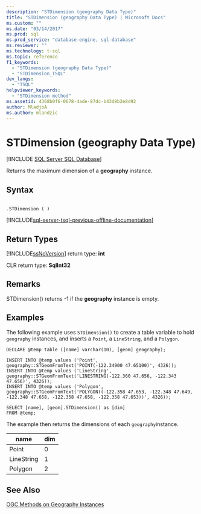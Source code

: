 ```yaml
---
description: "STDimension (geography Data Type)"
title: "STDimension (geography Data Type) | Microsoft Docs"
ms.custom: ""
ms.date: "03/14/2017"
ms.prod: sql
ms.prod_service: "database-engine, sql-database"
ms.reviewer: ""
ms.technology: t-sql
ms.topic: reference
f1_keywords: 
  - "STDimension (geography Data Type)"
  - "STDimension_TSQL"
dev_langs: 
  - "TSQL"
helpviewer_keywords: 
  - "STDimension method"
ms.assetid: 4368b0f6-0678-4ade-87dc-b43d8b2e8d92
author: MladjoA
ms.author: mlandzic 
---
```

# STDimension (geography Data Type)
[!INCLUDE [SQL Server SQL Database](../../includes/applies-to-version/sql-asdb.md)]

  Returns the maximum dimension of a **geography** instance.  
  
## Syntax  
  
```  
  
.STDimension ( )  
```  
  
[!INCLUDE[sql-server-tsql-previous-offline-documentation](../../includes/sql-server-tsql-previous-offline-documentation.md)]

## Return Types
 [!INCLUDE[ssNoVersion](../../includes/ssnoversion-md.md)] return type: **int**  
  
 CLR return type: **SqlInt32**  
  
## Remarks  
 STDimension() returns -1 if the **geography** instance is empty.  
  
## Examples  
 The following example uses `STDimension()` to create a table variable to hold `geography` instances, and inserts a `Point`, a `LineString`, and a `Polygon`.  
  
```  
DECLARE @temp table ([name] varchar(10), [geom] geography);  
  
INSERT INTO @temp values ('Point', geography::STGeomFromText('POINT(-122.34900 47.65100)', 4326));  
INSERT INTO @temp values ('LineString', geography::STGeomFromText('LINESTRING(-122.360 47.656, -122.343 47.656)', 4326));  
INSERT INTO @temp values ('Polygon', geography::STGeomFromText('POLYGON((-122.358 47.653, -122.348 47.649, -122.348 47.658, -122.358 47.658, -122.358 47.653))', 4326));  
  
SELECT [name], [geom].STDimension() as [dim]  
FROM @temp;  
```  
  
 The example then returns the dimensions of each `geography`instance.  
  
|name|dim|  
|----------|---------|  
|Point|0|  
|LineString|1|  
|Polygon|2|  
  
## See Also  
 [OGC Methods on Geography Instances](../../t-sql/spatial-geography/ogc-methods-on-geography-instances.md)  
  
  
